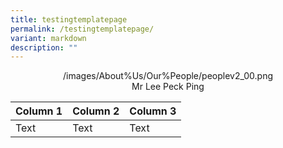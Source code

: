 ```yaml
---
title: testingtemplatepage
permalink: /testingtemplatepage/
variant: markdown
description: ""
---
```



<center>/images/About%Us/Our%People/peoplev2_00.png</center>

<center>Mr Lee Peck Ping</center>

| Column 1 | Column 2 | Column 3 |
| -------- | -------- | -------- |
| Text     | Text     | Text     |

